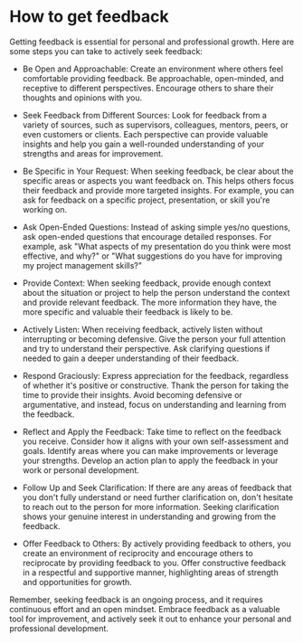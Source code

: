 # How to get feedback

Getting feedback is essential for personal and professional growth. Here are some steps you can take to actively seek feedback:

* Be Open and Approachable: Create an environment where others feel comfortable providing feedback. Be approachable, open-minded, and receptive to different perspectives. Encourage others to share their thoughts and opinions with you.

* Seek Feedback from Different Sources: Look for feedback from a variety of sources, such as supervisors, colleagues, mentors, peers, or even customers or clients. Each perspective can provide valuable insights and help you gain a well-rounded understanding of your strengths and areas for improvement.

* Be Specific in Your Request: When seeking feedback, be clear about the specific areas or aspects you want feedback on. This helps others focus their feedback and provide more targeted insights. For example, you can ask for feedback on a specific project, presentation, or skill you're working on.

* Ask Open-Ended Questions: Instead of asking simple yes/no questions, ask open-ended questions that encourage detailed responses. For example, ask "What aspects of my presentation do you think were most effective, and why?" or "What suggestions do you have for improving my project management skills?"

* Provide Context: When seeking feedback, provide enough context about the situation or project to help the person understand the context and provide relevant feedback. The more information they have, the more specific and valuable their feedback is likely to be.

* Actively Listen: When receiving feedback, actively listen without interrupting or becoming defensive. Give the person your full attention and try to understand their perspective. Ask clarifying questions if needed to gain a deeper understanding of their feedback.

* Respond Graciously: Express appreciation for the feedback, regardless of whether it's positive or constructive. Thank the person for taking the time to provide their insights. Avoid becoming defensive or argumentative, and instead, focus on understanding and learning from the feedback.

* Reflect and Apply the Feedback: Take time to reflect on the feedback you receive. Consider how it aligns with your own self-assessment and goals. Identify areas where you can make improvements or leverage your strengths. Develop an action plan to apply the feedback in your work or personal development.

* Follow Up and Seek Clarification: If there are any areas of feedback that you don't fully understand or need further clarification on, don't hesitate to reach out to the person for more information. Seeking clarification shows your genuine interest in understanding and growing from the feedback.

* Offer Feedback to Others: By actively providing feedback to others, you create an environment of reciprocity and encourage others to reciprocate by providing feedback to you. Offer constructive feedback in a respectful and supportive manner, highlighting areas of strength and opportunities for growth.

Remember, seeking feedback is an ongoing process, and it requires continuous effort and an open mindset. Embrace feedback as a valuable tool for improvement, and actively seek it out to enhance your personal and professional development.